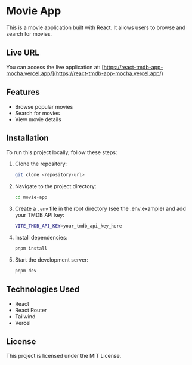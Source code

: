 # Movie App

This is a movie application built with React. It allows users to browse and search for movies.

## Live URL

You can access the live application at: [https://react-tmdb-app-mocha.vercel.app/](https://react-tmdb-app-mocha.vercel.app/)

## Features

- Browse popular movies
- Search for movies
- View movie details

## Installation

To run this project locally, follow these steps:

1. Clone the repository:
   ```bash
   git clone <repository-url>
   ```
2. Navigate to the project directory:
   ```bash
   cd movie-app
   ```
3. Create a `.env` file in the root directory (see the .env.example) and add your TMDB API key:
   ```bash
   VITE_TMDB_API_KEY=your_tmdb_api_key_here
   ```
4. Install dependencies:
   ```bash
   pnpm install
   ```
5. Start the development server:
   ```bash
   pnpm dev
   ```

## Technologies Used

- React
- React Router
- Tailwind
- Vercel

## License

This project is licensed under the MIT License.

